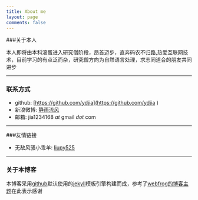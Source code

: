 ```yaml
---
title: About me
layout: page
comments: false
---
```

###关于本人

本人即将由本科滚蛋进入研究僧阶段，昂首迈步，直奔码农不归路,热爱互联网技术，目前学习的有点泛而杂，研究僧方向为自然语言处理，求志同道合的朋友共同进步

---
### 联系方式

* github: [https://github.com/ydjia](https://github.com/ydjia )
* 新浪微博: [静雨流风](http://weibo.com/u/2477436734/)
* 邮箱: jia1234168 *at* gmail *dot* com

---
###友情链接

* 无敌风骚小乖羊: [liupy525](http://www.liupeiyang.com/)

---

### 关于本博客

本博客采用[github](https://github.com)默认使用的[jekyll]((https://github.com/plusjade/jekyll-bootstrap))模板引擎构建而成，参考了[webfrog的博客主题](https://github.com/webfrogs/webfrogs.github.com)在此表示感谢





